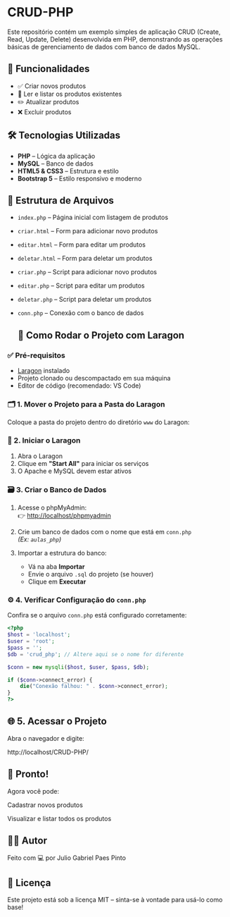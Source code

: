 # CRUD-PHP

Este repositório contém um exemplo simples de aplicação CRUD (Create, Read, Update, Delete) desenvolvida em PHP, demonstrando as operações básicas de gerenciamento de dados com banco de dados MySQL.

## 🔧 Funcionalidades

- ✅ Criar novos produtos
- 📖 Ler e listar os produtos existentes
- ✏️ Atualizar produtos
- ❌ Excluir produtos

## 🛠 Tecnologias Utilizadas

- **PHP** – Lógica da aplicação
- **MySQL** – Banco de dados
- **HTML5 & CSS3** – Estrutura e estilo
- **Bootstrap 5** – Estilo responsivo e moderno

## 📁 Estrutura de Arquivos

- `index.php` – Página inicial com listagem de produtos
- `criar.html` – Form para adicionar novo produtos
- `editar.html` – Form para editar um produtos
- `deletar.html` – Form para deletar um produtos
- `criar.php` – Script para adicionar novo produtos
- `editar.php` – Script para editar um produtos
- `deletar.php` – Script para deletar um produtos
- `conn.php` – Conexão com o banco de dados

  ## 🚀 Como Rodar o Projeto com Laragon

### ✅ Pré-requisitos

- [Laragon](https://laragon.org/) instalado  
- Projeto clonado ou descompactado em sua máquina  
- Editor de código (recomendado: VS Code)

### 🗂️ 1. Mover o Projeto para a Pasta do Laragon

Coloque a pasta do projeto dentro do diretório `www` do Laragon:

### 🔌 2. Iniciar o Laragon

1. Abra o Laragon  
2. Clique em **"Start All"** para iniciar os serviços  
3. O Apache e MySQL devem estar ativos

### 🗃️ 3. Criar o Banco de Dados

1. Acesse o phpMyAdmin:  
   👉 [http://localhost/phpmyadmin](http://localhost/phpmyadmin)

2. Crie um banco de dados com o nome que está em `conn.php`  
   *(Ex: `aulas_php`)*

3. Importar a estrutura do banco:  
   - Vá na aba **Importar**  
   - Envie o arquivo `.sql` do projeto (se houver)  
   - Clique em **Executar**

### ⚙️ 4. Verificar Configuração do `conn.php`

Confira se o arquivo `conn.php` está configurado corretamente:

```php
<?php
$host = 'localhost';
$user = 'root';
$pass = '';
$db = 'crud_php'; // Altere aqui se o nome for diferente

$conn = new mysqli($host, $user, $pass, $db);

if ($conn->connect_error) {
    die("Conexão falhou: " . $conn->connect_error);
}
?>
```

## 🌐 5. Acessar o Projeto
Abra o navegador e digite:

http://localhost/CRUD-PHP/

## 🎉 Pronto!
Agora você pode:

Cadastrar novos produtos

Visualizar e listar todos os produtos

## 🧑‍💻 Autor
Feito com 💻 por Julio Gabriel Paes Pinto

## 📃 Licença
Este projeto está sob a licença MIT – sinta-se à vontade para usá-lo como base!

